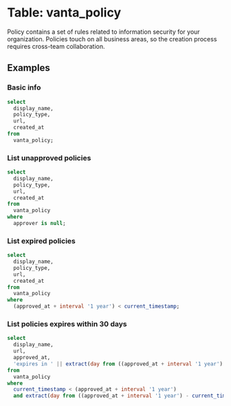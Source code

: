 # Table: vanta_policy

Policy contains a set of rules related to information security for your organization. Policies touch on all business areas, so the creation process requires cross-team collaboration.

## Examples

### Basic info

```sql
select
  display_name,
  policy_type,
  url,
  created_at
from
  vanta_policy;
```

### List unapproved policies

```sql
select
  display_name,
  policy_type,
  url,
  created_at
from
  vanta_policy
where
  approver is null;
```

### List expired policies

```sql
select
  display_name,
  policy_type,
  url,
  created_at
from
  vanta_policy
where
  (approved_at + interval '1 year') < current_timestamp;
```

### List policies expires within 30 days

```sql
select
  display_name,
  url,
  approved_at,
  'expires in ' || extract(day from ((approved_at + interval '1 year') - current_timestamp)) || ' day(s)' as status
from
  vanta_policy
where
  current_timestamp < (approved_at + interval '1 year')
  and extract(day from ((approved_at + interval '1 year') - current_timestamp)) <= '30';
```
